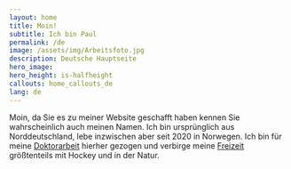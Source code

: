 ```yaml
---
layout: home
title: Moin!
subtitle: Ich bin Paul
permalink: /de
image: /assets/img/Arbeitsfoto.jpg
description: Deutsche Hauptseite
hero_image: 
hero_height: is-halfheight
callouts: home_callouts_de
lang: de
---
```

Moin, 
da Sie es zu meiner Website geschafft haben kennen Sie wahrscheinlich auch meinen Namen. 
Ich bin ursprünglich aus Norddeutschland, lebe inzwischen aber seit 2020 in Norwegen. Ich bin für meine [Doktorarbeit](/research/de) hierher gezogen und verbirge meine [Freizeit](/freetime/de) größtenteils mit Hockey und in der Natur.